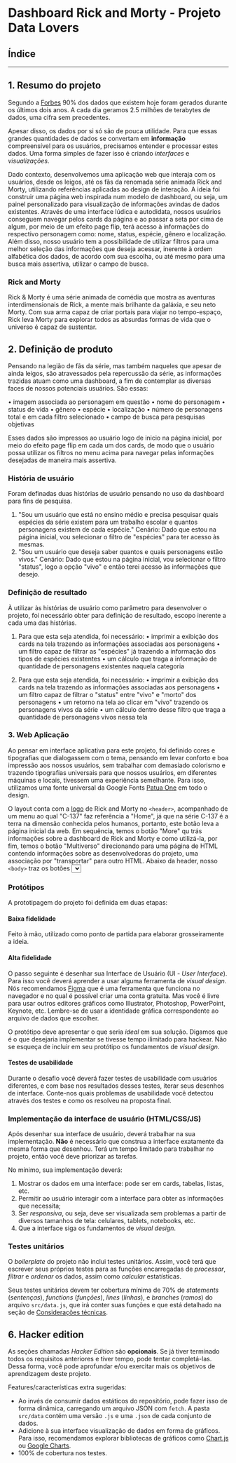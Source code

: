 # Dashboard Rick and Morty - Projeto Data Lovers

## Índice


***

## 1. Resumo do projeto

Segundo a [Forbes](https://www.forbes.com/sites/bernardmarr/2018/05/21/how-much-data-do-we-create-every-day-the-mind-blowing-stats-everyone-should-read)
90% dos dados que existem hoje foram gerados durante os últimos dois anos. A
cada dia geramos 2.5 milhões de terabytes de dados, uma cifra sem precedentes.

Apesar disso, os dados por si só são de pouca utilidade. Para que essas grandes
quantidades de dados se convertam em **informação** compreensível para os
usuários, precisamos entender e processar estes dados. Uma forma simples de
fazer isso é criando _interfaces_ e _visualizações_.

Dado contexto, desenvolvemos uma aplicação web que interaja com os usuários, desde os leigos, até os fãs da renomada série animada Rick and Morty, utilizando referências aplicadas ao design de interação. A ideia foi construir uma página web inspirada num modelo de dashboard, ou seja, um painel personalizado para visualização de informações avindas de dados existentes. Através de uma interface lúdica e autodidata, nossos usuários conseguem navegar pelos cards da página e ao passar a seta por cima de algum, por meio de um efeito page flip, terá acesso à informações do respectivo personagem como: nome, status, espécie, gênero e localização. Além disso, nosso usuário tem a possibilidade de utilizar filtros para uma melhor seleção das informações que deseja acessar, inerente à ordem alfabética dos dados, de acordo com sua escolha, ou até mesmo para uma busca mais assertiva, utilizar o campo de busca.
### Rick and Morty

Rick & Morty é uma série animada de comédia que mostra as aventuras interdimensionais de Rick, a mente mais brilhante da galáxia, e seu neto Morty. Com sua arma capaz de criar portais para viajar no tempo-espaço, Rick leva Morty para explorar todos as absurdas formas de vida que o universo é capaz de sustentar. 

## 2. Definição de produto

Pensando na legião de fãs da série, mas também naqueles que apesar de ainda leigos, são atravessados pela repercussão da série, as informações trazidas atuam como uma dashboard, a fim de contemplar as diversas faces de nossos potenciais usuários. São essas:

  • imagem associada ao personagem em questão
  • nome do personagem
  • status de vida
  • gênero
  • espécie
  • localização
  • número de personagens total e em cada filtro selecionado
  • campo de busca para pesquisas objetivas

  Esses dados são impressos ao usuário logo de inicio na página inicial, por meio do efeito page flip em cada um dos cards, de modo que o usuário possa utilizar os filtros no menu acima para navegar pelas informações desejadas de maneira mais assertiva.

  ### História de usuário

  Foram definadas duas histórias de usuário pensando no uso da dashboard para fins de pesquisa.

  1. "Sou um usuário que está no ensino médio e precisa pesquisar quais espécies da série existem para um trabalho escolar e quantos personagens existem de cada espécie."
    Cenário: Dado que estou na página inicial, vou selecionar o filtro de "espécies" para ter acesso às mesmas.
  2. "Sou um usuário que deseja saber quantos e quais personagens estão vivos."
    Cenário: Dado que estou na página inicial, vou selecionar o filtro "status", logo a opção "vivo" e então terei acesso às informações que desejo.

  ### Definição de resultado

  À utilizar às histórias de usuário como parâmetro para desenvolver o projeto, foi necessário obter para definição de resultado, escopo inerente a cada uma das histórias.
   1. Para que esta seja atendida, foi necessário:
      • imprimir a exibição dos cards na tela trazendo as informações associadas aos personagens
      • um filtro capaz de filtrar as "espécies" já trazendo a informação dos tipos de espécies existentes
      • um cálculo que traga a informação de quantidade de personagens existentes naquela categoria

   2. Para que esta seja atendida, foi necessário:
      • imprimir a exibição dos cards na tela trazendo as informações associadas aos personagens
      • um filtro capaz de filtrar o "status" entre "vivo" e "morto" dos personagens
      • um retorno na tela ao clicar em "vivo" trazendo os personagens vivos da série
      • um cálculo dentro desse filtro que traga a quantidade de personagens vivos nessa tela

### 3. Web Aplicação

Ao pensar em interface aplicativa para este projeto, foi definido cores e tipografias que dialogassem com o tema, pensando em levar conforto e boa impressão aos nossos usuários, sem trabalhar com demasiado colorismo e trazendo tipografias universais para que nossos usuários, em diferentes máquinas e locais, tivessem uma experiência semelhante. Para isso, utilizamos uma fonte universal da Google Fonts [Patua One](https://fonts.googleapis.com/css2?family=Patua+One&display=swap) em todo o design. 

O layout conta com a [logo](/titulose.png) de Rick and Morty no `<header>`, acompanhado de um menu ao qual "C-137" faz referência a "Home", já que na série C-137 é a terra na dimensão conhecida pelos humanos, portanto, este botão leva a página inicial da web. Em sequência, temos o botão "More" qu trás informações sobre a dashboard de Rick and Morty e como utilizá-la, por fim, temos o botão "Multiverso" direcionando para uma página de HTML contendo informações sobre as desenvolvedoras do projeto, uma associação por "transportar" para outro HTML. Abaixo da header, nosso `<body>` traz os botões <select> que dão origem aos nossos filtros Status (vivo/morto/indefinido), Gênero (feminino/masculino/indefinido), Espécie (humano/humanóide/alien/animal) e Ordenar (A-Z/Z-A).  Os cards utilizam o [background-image](espacowe%20copy.jpg) e os demais botões utilizam as cores `#3b065c` e `#000000`, por fim, a cor das fontes foi definida em `#FFF`.

### Protótipos

A prototipagem do projeto foi definida em duas etapas: 
#### Baixa fidelidade
Feito à mão, utilizado como ponto de partida para elaborar grosseiramente a ideia.

#### Alta fidelidade

O passo seguinte é desenhar sua Interface de Usuário (UI - _User Interface_).
Para isso você deverá aprender a usar alguma ferramenta de _visual design_. Nós
recomendamos [Figma](https://www.figma.com/) que é uma ferramenta que funciona
no navegador e no qual é possível criar uma conta gratuita. Mas você é livre
para usar outros editores gráficos como Illustrator, Photoshop, PowerPoint,
Keynote, etc. Lembre-se de usar a identidade gráfica correspondente ao arquivo
de dados que escolher.

O protótipo deve apresentar o que seria _ideal_ em sua solução. Digamos que é o
que desejaria implementar se tivesse tempo ilimitado para hackear. Não se
esqueça de incluir em seu protótipo os fundamentos de _visual design_.

#### Testes de usabilidade

Durante o desafio você deverá fazer testes de usabilidade com usuários
diferentes, e com base nos resultados desses testes, iterar seus desenhos de
interface. Conte-nos quais problemas de usabilidade você detectou através dos
testes e como os resolveu na proposta final.

### Implementação da interface de usuário (HTML/CSS/JS)

Após desenhar sua interface de usuário, deverá trabalhar na sua implementação.
**Não** é necessário que construa a interface exatamente da mesma forma que
desenhou. Terá um tempo limitado para trabalhar no projeto, então você deve
priorizar as tarefas.

No mínimo, sua implementação deverá:

1. Mostrar os dados em uma interface: pode ser em cards, tabelas, listas, etc.
2. Permitir ao usuário interagir com a interface para obter as informações que
   necessita;
3. Ser _responsiva_, ou seja, deve ser visualizada sem problemas a partir de
   diversos tamanhos de tela: celulares, tablets, notebooks, etc.
4. Que a interface siga os fundamentos de _visual design_.

### Testes unitários

O _boilerplate_ do projeto não inclui testes unitários. Assim, você terá que
escrever seus próprios testes para as funções encarregadas de _processar_,
_filtrar_ e _ordenar_ os dados, assim como _calcular_ estatísticas.

Seus testes unitários devem ter cobertura mínima de 70% de _statements_
(_sentenças_), _functions_ (_funções_), _lines_ (_linhas_), e _branches_
(_ramos_) do arquivo `src/data.js`, que irá conter suas funções e que está
detalhado na seção de [Considerações técnicas](#srcdatajs).

## 6. Hacker edition

As seções chamadas _Hacker Edition_ são **opcionais**. Se já tiver terminado
todos os requisitos anteriores e tiver tempo, pode tentar completá-las. Dessa
forma, você pode aprofundar e/ou exercitar mais os objetivos de aprendizagem
deste projeto.

Features/características extra sugeridas:

* Ao invés de consumir dados estáticos do repositório, pode fazer isso de forma
  dinâmica, carregando um arquivo JSON com `fetch`. A pasta `src/data` contém
  uma versão `.js` e uma `.json` de cada conjunto de dados.
* Adicione à sua interface visualização de dados em forma de gráficos. Para
  isso, recomendamos explorar bibliotecas de gráficos como
  [Chart.js](https://www.chartjs.org/) ou [Google
  Charts](https://developers.google.com/chart/).
* 100% de cobertura nos testes.
